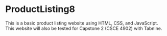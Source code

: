 # ProductListing8
This is a basic product listing website using HTML, CSS, and JavaScript. This website will also be tested for Capstone 2 (CSCE 4902) with Tabnine.

